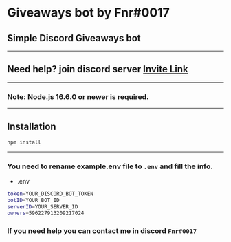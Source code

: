 # Giveaways bot by Fnr#0017

## Simple Discord Giveaways bot
---
## Need help? join discord server [Invite Link](https://discord.gg/hHweGgGqXa)

---
### Note: Node.js 16.6.0 or newer is required.
---

## Installation

```sh
npm install
```

---
### You need to rename example.env file to `.env` and fill the info.

- .env
```sh
token=YOUR_DISCORD_BOT_TOKEN
botID=YOUR_BOT_ID
serverID=YOUR_SERVER_ID
owners=596227913209217024
```

### If you need help you can contact me in discord `Fnr#0017`
